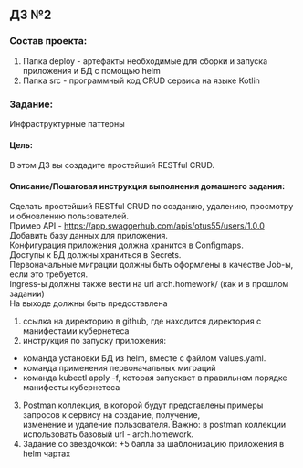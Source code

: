## ДЗ №2
### Состав проекта:
1) Папка deploy - артефакты необходимые для сборки и запуска приложения и БД с помощью helm
2) Папка src - программный код CRUD сервиса на языке Kotlin

### Задание: 
Инфраструктурные паттерны 

#### Цель: 
В этом ДЗ вы создадите простейший RESTful CRUD. 

#### Описание/Пошаговая инструкция выполнения домашнего задания: 
Сделать простейший RESTful CRUD по созданию, удалению, просмотру и обновлению пользователей.  
Пример API - https://app.swaggerhub.com/apis/otus55/users/1.0.0  
Добавить базу данных для приложения.  
Конфигурация приложения должна хранится в Configmaps.  
Доступы к БД должны храниться в Secrets.  
Первоначальные миграции должны быть оформлены в качестве Job-ы, если это требуется.  
Ingress-ы должны также вести на url arch.homework/ (как и в прошлом задании)  
На выходе должны быть предоставлена  

1. ссылка на директорию в github, где находится директория с манифестами кубернетеса 
2. инструкция по запуску приложения:  
* команда установки БД из helm, вместе с файлом values.yaml. 
* команда применения первоначальных миграций 
* команда kubectl apply -f, которая запускает в правильном порядке манифесты кубернетеса 
3. Postman коллекция, в которой будут представлены примеры запросов к сервису на создание, получение,  
изменение и удаление пользователя. Важно: в postman коллекции использовать базовый url - arch.homework. 
4. Задание со звездочкой: +5 балла за шаблонизацию приложения в helm чартах